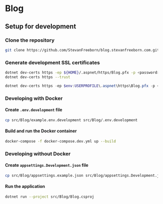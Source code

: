 # Blog

## Setup for development

### Clone the repository

```sh
git clone https://github.com/StevanFreeborn/blog.stevanfreeborn.com.git
```

### Generate development SSL certificates

```sh
dotnet dev-certs https -ep ${HOME}/.aspnet/https/Blog.pfx -p <password>
dotnet dev-certs https --trust
```

```powershell
dotnet dev-certs https -ep $env:USERPROFILE\.aspnet\https\Blog.pfx -p <password> --trust
```

### Developing with Docker

#### Create `.env.development` file

```sh
cp src/Blog/example.env.development src/Blog/.env.development
```

#### Build and run the Docker container

```sh
docker-compose -f docker-compose.dev.yml up --build
```

### Developing without Docker

#### Create `appsettings.Development.json` file

```sh
cp src/Blog/appsettings.example.json src/Blog/appsettings.Development.json
```

#### Run the application

```sh
dotnet run --project src/Blog/Blog.csproj
```
